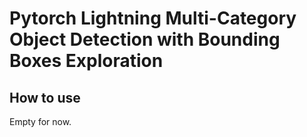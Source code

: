 # Pytorch Lightning Multi-Category Object Detection with Bounding Boxes Exploration



## How to use

Empty for now.
